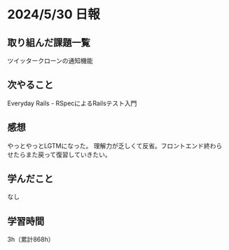 # 2024/5/30 日報
## 取り組んだ課題一覧
ツイッタークローンの通知機能

## 次やること
Everyday Rails - RSpecによるRailsテスト入門

## 感想
やっとやっとLGTMになった。
理解力が乏しくて反省。フロントエンド終わらせたらまた戻って復習していきたい。

## 学んだこと
なし

## 学習時間
3h（累計868h）
